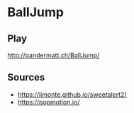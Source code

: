 # BallJump

## Play

<http://pandermatt.ch/BallJump/>

## Sources

* <https://limonte.github.io/sweetalert2/>
* <https://popmotion.io/>

